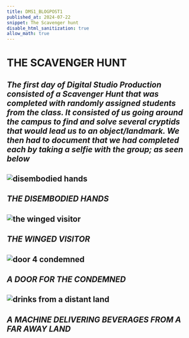 ```yaml
---
title: DMS1_BLOGPOST1
published_at: 2024-07-22
snippet: The Scavenger hunt
disable_html_sanitization: true
allow_math: true 
---
```


# **THE SCAVENGER HUNT**
## *The first day of Digital Studio Production consisted of a Scavenger Hunt that was completed with randomly assigned students from the class. It consisted of us going around the campus to find and solve several cryptids that would lead us to an object/landmark. We then had to document that we had completed each by taking a selfie with the group; as seen below*
![disembodied hands](Wk1s1/IMG20240722101957.png)
---
## *THE DISEMBODIED HANDS*

![the winged visitor](Wk1s1/IMG20240722110445.png)
---
## *THE WINGED VISITOR*

![door 4 condemned](Wk1s1/IMG20240722110147.png)
---
## *A DOOR FOR THE CONDEMNED*

![drinks from a distant land](Wk1s1/IMG20240722104531.png)
---
## *A MACHINE DELIVERING BEVERAGES FROM A FAR AWAY LAND*

